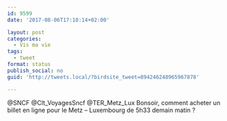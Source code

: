 ```yaml
---
id: 9599
date: '2017-08-06T17:18:14+02:00'

layout: post
categories:
  - Vis ma vie
tags:
  - tweet
format: status
publish_social: no
guid: 'http://tweets.local/?birdsite_tweet=894246248965967878'

---
```


@SNCF @Clt\_VoyagesSncf @TER\_Metz\_Lux Bonsoir, comment acheter un billet en ligne pour le Metz – Luxembourg de 5h33 demain matin ?